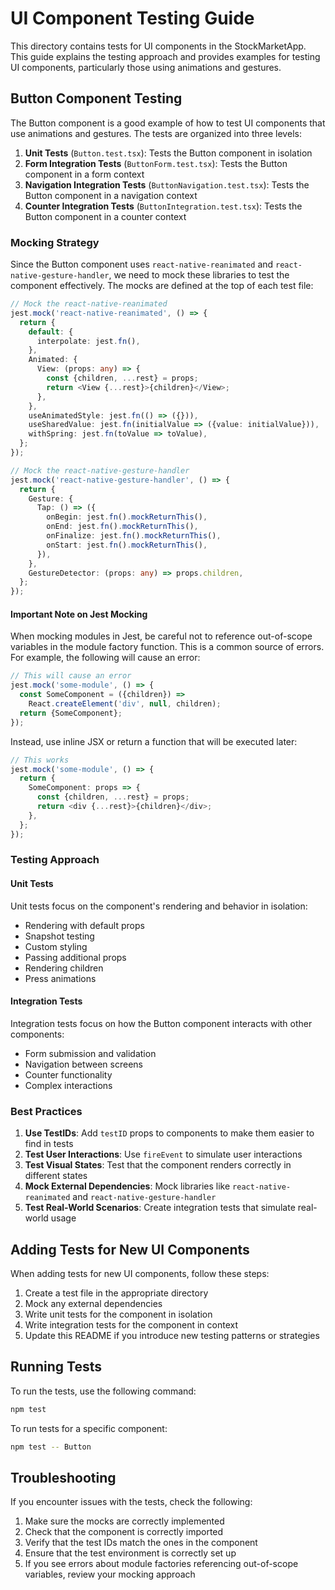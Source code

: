 # UI Component Testing Guide

This directory contains tests for UI components in the StockMarketApp. This guide explains the testing approach and provides examples for testing UI components, particularly those using animations and gestures.

## Button Component Testing

The Button component is a good example of how to test UI components that use animations and gestures. The tests are organized into three levels:

1. **Unit Tests** (`Button.test.tsx`): Tests the Button component in isolation
2. **Form Integration Tests** (`ButtonForm.test.tsx`): Tests the Button component in a form context
3. **Navigation Integration Tests** (`ButtonNavigation.test.tsx`): Tests the Button component in a navigation context
4. **Counter Integration Tests** (`ButtonIntegration.test.tsx`): Tests the Button component in a counter context

### Mocking Strategy

Since the Button component uses `react-native-reanimated` and `react-native-gesture-handler`, we need to mock these libraries to test the component effectively. The mocks are defined at the top of each test file:

```typescript
// Mock the react-native-reanimated
jest.mock('react-native-reanimated', () => {
  return {
    default: {
      interpolate: jest.fn(),
    },
    Animated: {
      View: (props: any) => {
        const {children, ...rest} = props;
        return <View {...rest}>{children}</View>;
      },
    },
    useAnimatedStyle: jest.fn(() => ({})),
    useSharedValue: jest.fn(initialValue => ({value: initialValue})),
    withSpring: jest.fn(toValue => toValue),
  };
});

// Mock the react-native-gesture-handler
jest.mock('react-native-gesture-handler', () => {
  return {
    Gesture: {
      Tap: () => ({
        onBegin: jest.fn().mockReturnThis(),
        onEnd: jest.fn().mockReturnThis(),
        onFinalize: jest.fn().mockReturnThis(),
        onStart: jest.fn().mockReturnThis(),
      }),
    },
    GestureDetector: (props: any) => props.children,
  };
});
```

#### Important Note on Jest Mocking

When mocking modules in Jest, be careful not to reference out-of-scope variables in the module factory function. This is a common source of errors. For example, the following will cause an error:

```typescript
// This will cause an error
jest.mock('some-module', () => {
  const SomeComponent = ({children}) =>
    React.createElement('div', null, children);
  return {SomeComponent};
});
```

Instead, use inline JSX or return a function that will be executed later:

```typescript
// This works
jest.mock('some-module', () => {
  return {
    SomeComponent: props => {
      const {children, ...rest} = props;
      return <div {...rest}>{children}</div>;
    },
  };
});
```

### Testing Approach

#### Unit Tests

Unit tests focus on the component's rendering and behavior in isolation:

- Rendering with default props
- Snapshot testing
- Custom styling
- Passing additional props
- Rendering children
- Press animations

#### Integration Tests

Integration tests focus on how the Button component interacts with other components:

- Form submission and validation
- Navigation between screens
- Counter functionality
- Complex interactions

### Best Practices

1. **Use TestIDs**: Add `testID` props to components to make them easier to find in tests
2. **Test User Interactions**: Use `fireEvent` to simulate user interactions
3. **Test Visual States**: Test that the component renders correctly in different states
4. **Mock External Dependencies**: Mock libraries like `react-native-reanimated` and `react-native-gesture-handler`
5. **Test Real-World Scenarios**: Create integration tests that simulate real-world usage

## Adding Tests for New UI Components

When adding tests for new UI components, follow these steps:

1. Create a test file in the appropriate directory
2. Mock any external dependencies
3. Write unit tests for the component in isolation
4. Write integration tests for the component in context
5. Update this README if you introduce new testing patterns or strategies

## Running Tests

To run the tests, use the following command:

```bash
npm test
```

To run tests for a specific component:

```bash
npm test -- Button
```

## Troubleshooting

If you encounter issues with the tests, check the following:

1. Make sure the mocks are correctly implemented
2. Check that the component is correctly imported
3. Verify that the test IDs match the ones in the component
4. Ensure that the test environment is correctly set up
5. If you see errors about module factories referencing out-of-scope variables, review your mocking approach
